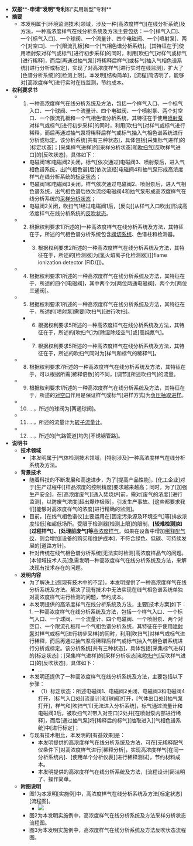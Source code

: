 - **双报****-****申请“****发明****”专利****和“实用新型”专利**
- **摘要**
    - 本发明属于[环境监测技术]领域，涉及一种[高浓度样气][在线分析系统]及方法，一种高浓度样气在线分析系统及方法主要包括：一个[样气入口]、一个[标气入口]、一个球阀、一个流量计、四个电磁阀、一个[喷射泵]、两个[对空口]、一个[限流孔板]和一个[气相色谱分析系统]。[其特征在于]使用喷射泵对样气或标气[进行初步采样]的同时，利用[吹扫气]对样气或标气[进行稀释]，而后[再通过抽气泵][将稀释后样气]或标气[抽入气相色谱系统][进行分析或标定]，实现了对高浓度样气[进行实时在线监测]，扩大了[色谱分析系统]的[检测上限]。本发明[结构简单]，[流程]简洁明了，能够对[高浓度样气]进行实时在线监测，节约成本。
- **权利要求书**
    - 1. 一种高浓度样气在线分析系统及方法，包括一个样气入口、一个标气入口、一个球阀、一个流量计、四个电磁阀、一个喷射泵、两个对空口、一个限流孔板和一个气相色谱分析系统，其特征在于使用[喷射泵](((NFl37p3JQ)))对样气或标气[进行初步采样]的同时，利用[吹扫气]对样气或标气进行稀释，而后再通过抽气泵将稀释后样气或标气抽入气相色谱系统进行分析或标定。该分析系统[共有三种状态]，具体包括[采集标气进样]的[标定状态]；[采集样气进样]的[采样分析状态]和[吹扫气](((_hln11usu)))[反吹样气进口]的[反吹状态]，具体如下：
        - 电磁阀1和电磁阀2关闭，标气[依次通过]电磁阀3、喷射泵后，进入气相色谱系统，出[气相色谱]后[依次流经]电磁阀4和抽气泵形成高浓度样气在线分析系统的[标定状态](((sjQAuvfNN)))；
        - 电磁阀1和电磁阀3关闭，样气依次通过电磁阀2、喷射泵后，进入气相色谱系统，出气相色谱后依次流经电磁阀4和抽气泵形成高浓度样气在线分析系统的[采样分析状态](((6m8wShOmY)))；
        - 电磁阀2关闭，吹扫气1经过电磁阀1后，[反向][从样气入口吹出]形成高浓度样气在线分析系统的[反吹状态]([[反吹]])。
    - 2. 根据权利要求1[所述的]一种高浓度样气在线分析系统及方法，其特征在于，所述的气相色谱分析系统包含[阀切系统](((WoDMMXEDA)))、色谱柱和检测器。
        - 3. 根据权利要求2所述的一种高浓度样气在线分析系统及方法，其特征在于，所述的[检测器]为[氢火焰离子化检测器]([[flame ionization detector (FID)]])。
    - 4. 根据权利要求1所述的一种高浓度样气在线分析系统及方法，其特征在于，所述的四个[电磁阀]，其中两个为[两位两通电磁阀]，两个为[两位三通阀]。
    - 5. 根据权利要求1所述的一种高浓度样气在线分析系统及方法，其特征在于，所述的[喷射泵]需要[吹扫气][进行吹扫]。
        - 6. 根据权利要求5所述的一种高浓度样气在线分析系统及方法，其特征在于，所述的[吹扫气]为[除湿除烃空气]或[高纯氮气]。
        - 7. 根据权利要求5所述的一种高浓度样气在线分析系统及方法，其特征在于，所述的吹扫气同时为[样气和标气的稀释气]。
    - 8. 根据权利要求7所述的一种高浓度样气在线分析系统及方法，其特征在于，可以根据所需[稀释倍数]的不同，[调节][所述吹扫气]的流量。
    - 9. 根据权利要求1所述的一种高浓度样气在线分析系统及方法，其特征在于，所述的[对空口](((m6nRaGaVe)))作用是保证样气或标气[进样方式]为[负压抽取进样](((xVWpS17OY)))。
    - 10. ...，所述的球阀为[两通球阀]。
    - 11. ...，所述的流量计为[转子流量计](((n_2hz8kcy)))。
    - 12. ...，所述的[气路管道]均为[不锈钢管路]。
- **说明书**
    - **技术领域**
        - [本发明属于]气体检测技术领域，[特别涉及]一种高浓度样气在线分析系统及方法。
    - **背景技术**
        - 随着科技的不断发展和高速进步，为了[提高产品性能]，[化工企业]对于[生产过程中][样品浓度的控制精度]要求越来越高；同时，为了[加强生产安全]，在[高浓度废气][通入焚烧炉]前，需对[废气的浓度][进行监测]，以防废气浓度[超出爆炸极限]，引发生产事故。[这些都要求我们]能够对高浓度样气的浓度[进行精确的监测]。
        - 目前，[在线气相色谱仪]主要运用在[固定污染源及环境空气]等[排放浓度较低]和超低场所。受限于检测器[检测上限]的限制，**[较难检测]如[过程样气]、[处理前废气]等**[高浓度样气](((nayalb4VE)))。如果在设备中增加[稀释配气仪](((UO0T57IsQ)))，则会增加[设备的购买和维护成本]，不符合绿色、低碳、可持续发展的[道路方针]。
        - 针对传统在线气相色谱分析系统[无法实时检测]高浓度样品气的问题。[本领域技术人员]急需发明一种高浓度样气在线分析系统及方法，来解决现有技术存在的问题。
    - **发明内容**
        - 为了解决上述[现有技术中的不足]，本发明提供了一种高浓度样气在线分析系统及方法。解决了现有技术中无法实现在线气相色谱系统单独对高浓度样气进行检测的问题，节约成本。
        - 本发明提供的高浓度样气在线分析系统及方法，主要[技术方案]如下：1. 一种高浓度样气在线分析系统及方法，包括一个样气入口、一个标气入口、一个球阀、一个流量计、四个电磁阀、一个喷射泵、两个对空口、一个限流孔板和一个气相色谱分析系统，其特征在于使用[喷射泵](((NFl37p3JQ)))对样气或标气[进行初步采样]的同时，利用[吹扫气]对样气或标气进行稀释，而后再通过抽气泵将稀释后样气或标气抽入气相色谱系统进行分析或标定。该分析系统[共有三种状态]，具体包括[采集标气进样]的[标定状态]；[采集样气进样]的[采样分析状态]和[吹扫气](((_hln11usu)))[反吹样气进口]的[反吹状态]，具体如下：
            - ...
        - 本发明还提供了一种高浓度样气在线分析系统及方法，主要包括以下步骤：
            - （1）标定状态：所述电磁阀1、电磁阀2关闭，电磁阀3和电磁阀4打开，[标气入口处][流量计]和[球阀]打开，[气体出口处][抽气泵打开]，样气和[吹扫气1][无法进入分析系统]，标气通过流量计和电磁阀3后，被吹扫气2[带入对空口]2处并[在喷射泵内部进行稀释]，而后[通过抽气泵]将[稀释后的标气][抽取进入][气相色谱系统]中[进行标定]；
        - 与现有技术相比，本发明的[有益效果]是：
            - 本发明提供的高浓度样气在线分析系统及方法，可在[无稀释配气仪条件下]对高浓度样气进行[稀释分析]，实现高浓度样气[在同一分析系统内]、[使用单个分析仪表][进行稀释测试]，节约材料成本。
            - 本发明提供的高浓度样气在线分析系统及方法，[流程设计]简洁明了、操作简单。
    - **附图说明**
        - 图1为本发明[实施例]中，高浓度样气在线分析系统及方法[标定状态][流程图]。
            - ![](https://firebasestorage.googleapis.com/v0/b/firescript-577a2.appspot.com/o/imgs%2Fapp%2FXELiu-NovaKG%2FfHsMkiWaqh.png?alt=media&token=68d7d3c9-e732-46d3-b23d-e3d57b51f246)
        - 图2为本发明实施例中，高浓度样气在线分析系统及方法采样分析状态流程图。
        - 图3为本发明实施例中，高浓度样气在线分析系统及方法反吹状态流程图。
